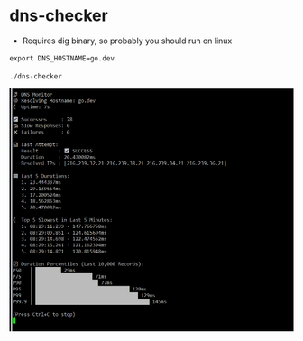 # dns-checker


- Requires dig binary, so probably you should run on linux

~~~
export DNS_HOSTNAME=go.dev

./dns-checker

~~~

![Alt text](images/demo.png)
